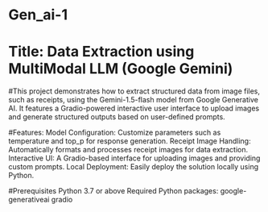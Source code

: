 # Gen_ai-1 
# Title: Data Extraction using MultiModal LLM (Google Gemini)  
#This project demonstrates how to extract structured data from image files, such as receipts, using the Gemini-1.5-flash model from Google Generative AI. It features a Gradio-powered interactive user interface to upload images and generate structured outputs based on user-defined prompts.


#Features:
         Model Configuration: Customize parameters such as temperature and top_p for response generation.
         Receipt Image Handling: Automatically formats and processes receipt images for data extraction.
         Interactive UI: A Gradio-based interface for uploading images and providing custom prompts.
         Local Deployment: Easily deploy the solution locally using Python.

#Prerequisites
  Python 3.7 or above
  Required Python packages:
         google-generativeai
         gradio         
